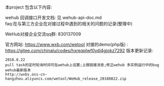 本project 包含以下内容:

wehub 回调接口开发文档: 见 wehub-api-doc.md  
faq:在与第三方企业在对接过程中遇到的相关的问题的记录(整理中)     
		
WeHub对接企业交流qq群: 830137009

官方网站: https://www.wxb.com/wetool
对接的demo(php版) : https://gitee.com/chinalu/codes/hxreqplwf0ydi4gjokz7292
版本更新记录:
```
2018.8.22
pull task的定时轮询时间可在wehub上设置;上报链接消息;修正wehub 多实例运行中的bug
wehub最新版本
http://wxbs.oss-cn-hangzhou.aliyuncs.com/wetool/WeHub_release_20180822.zip
```

